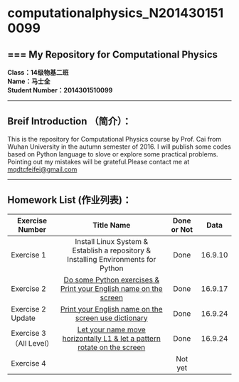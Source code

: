 # **computationalphysics_N2014301510099**
===
**My Repository for Computational Physics**
---
 **Class：14级物基二班**  
 **Name：马士全**  
 **Student Number：2014301510099**


----------


**Breif Introduction  （简介）：**  
---
This is the repository for Computational Physics course by Prof. Cai from Wuhan University in the autumn semester of 2016. I will publish some codes based on Python language to slove or explore some practical problems. Pointing out my mistakes will be grateful.Please contact me at mqdtcfeifei@gmail.com


----------


**Homework List   (作业列表)：**  
---
|  Exercise Number|  Title Name                                          | Done or Not              |   Data    |
|  ----             | :-----------:|:---:            |:-----:|
|    Exercise 1            |Install Linux System & Establish a repository & Installing Environments for Python  |        Done     |16.9.10|
     Exercise 2              |   [Do some Python exercises & Print your English name on the screen             ](https://github.com/MQdtc/computationalphysics_N2014301510099/blob/master/Exercise/Report%20of%20Exercise%202.md)  |                                                                                                                                           Done    |16.9.17|
|     Exercise 2 Update               | [Print your English name on the screen use dictionary](https://github.com/MQdtc/computationalphysics_N2014301510099/blob/master/Exercise/Report%20of%20Exercise%202%20update)       |        Done           |16.9.24|
|  Exercise 3 （All Level） | [Let your name move horizontally L1 & let a pattern rotate on the screen ](https://github.com/MQdtc/computationalphysics_N2014301510099/blob/master/Exercise/Report%20of%20Exercise%203)  | Done   |16.9.24|
|Exercise 4  |   |  Not yet  |    |
